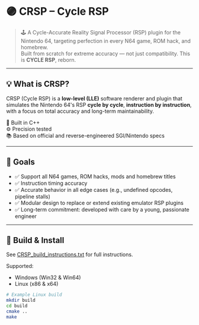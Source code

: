 # 🟣 CRSP – Cycle RSP

> 🕹️ A Cycle-Accurate Reality Signal Processor (RSP) plugin for the Nintendo 64, targeting perfection in every N64 game, ROM hack, and homebrew.  
> Built from scratch for extreme accuracy — not just compatibility. This is **CYCLE RSP**, reborn.

---

## 💡 What is CRSP?

CRSP (Cycle RSP) is a **low-level (LLE)** software renderer and plugin that simulates the Nintendo 64's RSP **cycle by cycle**, **instruction by instruction**, with a focus on total accuracy and long-term maintainability.

🔧 Built in C++  
⚙️ Precision tested  
📚 Based on official and reverse-engineered SGI/Nintendo specs

---

## 🚀 Goals

- ✅ Support all N64 games, ROM hacks, mods and homebrew titles
- ✅ Instruction timing accuracy
- ✅ Accurate behavior in all edge cases (e.g., undefined opcodes, pipeline stalls)
- ✅ Modular design to replace or extend existing emulator RSP plugins
- ✅ Long-term commitment: developed with care by a young, passionate engineer

---

## 🔧 Build & Install

See [CRSP_build_instructions.txt](CRSP_build_instructions.txt) for full instructions.

Supported:
- Windows (Win32 & Win64)
- Linux (x86 & x64)

```bash
# Example Linux build
mkdir build
cd build
cmake ..
make

